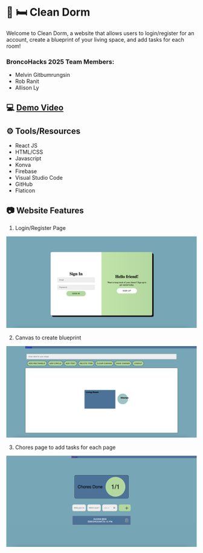 # :broom: :bed: Clean Dorm

Welcome to Clean Dorm, a website that allows users to login/register for an account, create a blueprint of your living space, and add tasks for each room!

### BroncoHacks 2025 Team Members:
- Melvin Gitbumrungsin
- Rob Ranit
- Allison Ly

## :computer: [Demo Video](https://youtu.be/T2hBC-pn0T4)

## :gear: Tools/Resources
- React JS
- HTML/CSS
- Javascript
- Konva
- Firebase
- Visual Studio Code
- GitHub
- Flaticon

## :camera: Website Features
1. Login/Register Page

  <img src="Login.png" alt="image of login page" width="600">
  
2. Canvas to create blueprint

  <img src="Canvas.png" alt="image of canvas page" width="600">
  
3. Chores page to add tasks for each page

  <img src="Chore.png" alt="image of chores page" width="600">


